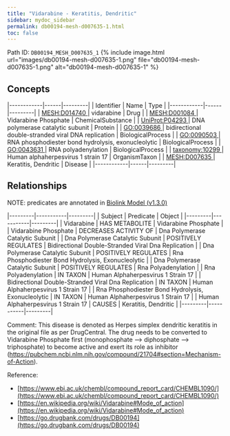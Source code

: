 ```yaml
---
title: "Vidarabine - Keratitis, Dendritic"
sidebar: mydoc_sidebar
permalink: db00194-mesh-d007635-1.html
toc: false 
---
```



Path ID: `DB00194_MESH_D007635_1`
{% include image.html url="images/db00194-mesh-d007635-1.png" file="db00194-mesh-d007635-1.png" alt="db00194-mesh-d007635-1" %}

## Concepts

|------------|------|---------|
| Identifier | Name | Type    |
|------------|------|---------|
| <a href="https://identifiers.org/MESH:D014740">MESH:D014740 </a> | vidarabine | Drug |
| <a href="https://identifiers.org/MESH:D001084">MESH:D001084 </a> | Vidarabine Phosphate | ChemicalSubstance |
| <a href="https://identifiers.org/UniProt:P04293">UniProt:P04293 </a> | DNA polymerase catalytic subunit | Protein |
| <a href="https://identifiers.org/GO:0039686">GO:0039686 </a> | bidirectional double-stranded viral DNA replication | BiologicalProcess |
| <a href="https://identifiers.org/GO:0090503">GO:0090503 </a> | RNA phosphodiester bond hydrolysis, exonucleolytic | BiologicalProcess |
| <a href="https://identifiers.org/GO:0043631">GO:0043631 </a> | RNA polyadenylation | BiologicalProcess |
| <a href="https://identifiers.org/taxonomy:10299">taxonomy:10299 </a> | Human alphaherpesvirus 1 strain 17 | OrganismTaxon |
| <a href="https://identifiers.org/MESH:D007635">MESH:D007635 </a> | Keratitis, Dendritic | Disease |
|------------|------|---------|

## Relationships


NOTE: predicates are annotated in <a href="https://github.com/biolink/biolink-model/releases/tag/v1.3.0">Biolink Model (v1.3.0)</a>

|---------|-----------|---------|
| Subject | Predicate | Object  |
|---------|-----------|---------|
| Vidarabine | HAS METABOLITE | Vidarabine Phosphate |
| Vidarabine Phosphate | DECREASES ACTIVITY OF | Dna Polymerase Catalytic Subunit |
| Dna Polymerase Catalytic Subunit | POSITIVELY REGULATES | Bidirectional Double-Stranded Viral Dna Replication |
| Dna Polymerase Catalytic Subunit | POSITIVELY REGULATES | Rna Phosphodiester Bond Hydrolysis, Exonucleolytic |
| Dna Polymerase Catalytic Subunit | POSITIVELY REGULATES | Rna Polyadenylation |
| Rna Polyadenylation | IN TAXON | Human Alphaherpesvirus 1 Strain 17 |
| Bidirectional Double-Stranded Viral Dna Replication | IN TAXON | Human Alphaherpesvirus 1 Strain 17 |
| Rna Phosphodiester Bond Hydrolysis, Exonucleolytic | IN TAXON | Human Alphaherpesvirus 1 Strain 17 |
| Human Alphaherpesvirus 1 Strain 17 | CAUSES | Keratitis, Dendritic |
|---------|-----------|---------|

Comment: This disease is denoted as Herpes simplex dendritic keratitis in the original file as per DrugCentral. The drug needs to be converted to Vidarabine Phosphate first (monophosphate --> diphosphate --> triphosphate) to become active and exert its role as inhibitor (https://pubchem.ncbi.nlm.nih.gov/compound/21704#section=Mechanism-of-Action).

Reference: 
  - [https://www.ebi.ac.uk/chembl/compound_report_card/CHEMBL1090/](https://www.ebi.ac.uk/chembl/compound_report_card/CHEMBL1090/)
  - [https://en.wikipedia.org/wiki/Vidarabine#Mode_of_action](https://en.wikipedia.org/wiki/Vidarabine#Mode_of_action)
  - [https://go.drugbank.com/drugs/DB00194](https://go.drugbank.com/drugs/DB00194)
